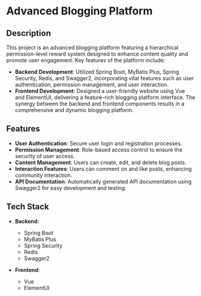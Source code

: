 # Advanced Blogging Platform

## Description

This project is an advanced blogging platform featuring a hierarchical permission-level reward system designed to enhance content quality and promote user engagement. Key features of the platform include:

- **Backend Development**: Utilized Spring Boot, MyBatis Plus, Spring Security, Redis, and Swagger2, incorporating vital features such as user authentication, permission management, and user interaction.
- **Frontend Development**: Designed a user-friendly website using Vue and ElementUI, delivering a feature-rich blogging platform interface. The synergy between the backend and frontend components results in a comprehensive and dynamic blogging platform.

## Features

- **User Authentication**: Secure user login and registration processes.
- **Permission Management**: Role-based access control to ensure the security of user access.
- **Content Management**: Users can create, edit, and delete blog posts.
- **Interaction Features**: Users can comment on and like posts, enhancing community interaction.
- **API Documentation**: Automatically generated API documentation using Swagger2 for easy development and testing.

## Tech Stack

- **Backend**:
  - Spring Boot
  - MyBatis Plus
  - Spring Security
  - Redis
  - Swagger2

- **Frontend**:
  - Vue
  - ElementUI
